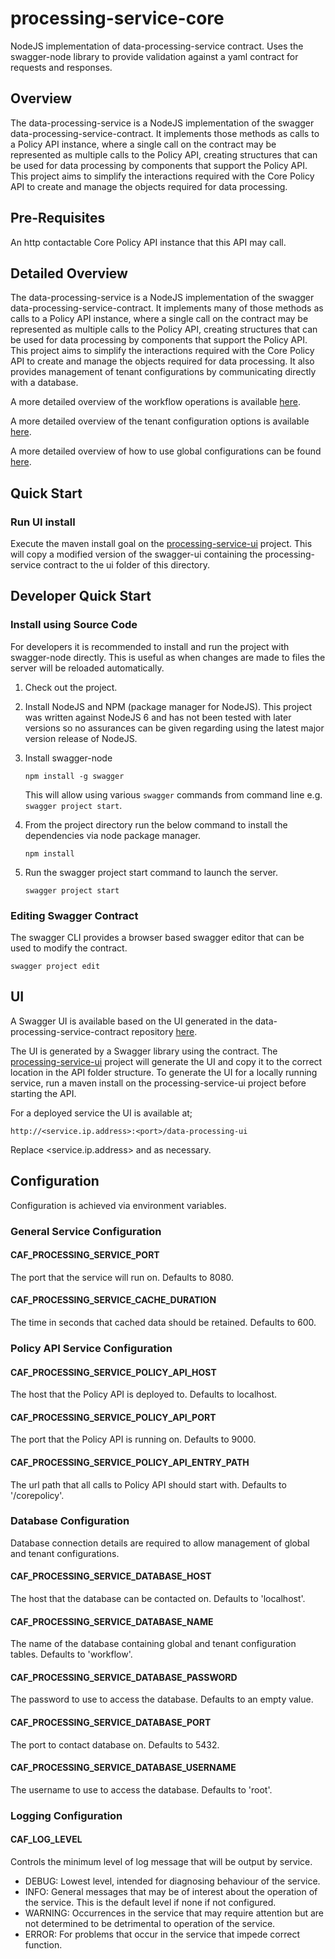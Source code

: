 # processing-service-core

NodeJS implementation of data-processing-service contract. Uses the swagger-node library to provide validation against a yaml contract for requests and responses.

## Overview

The data-processing-service is a NodeJS implementation of the swagger data-processing-service-contract. It implements those methods as calls to a Policy API instance, where a single call on the contract may be represented as multiple calls to the Policy API, creating structures that can be used for data processing by components that support the Policy API. This project aims to simplify the interactions required with the Core Policy API to create and manage the objects required for data processing.

## Pre-Requisites

An http contactable Core Policy API instance that this API may call.

## Detailed Overview

The data-processing-service is a NodeJS implementation of the swagger data-processing-service-contract. It implements many of those methods as calls to a Policy API instance, where a single call on the contract may be represented as multiple calls to the Policy API, creating structures that can be used for data processing by components that support the Policy API. This project aims to simplify the interactions required with the Core Policy API to create and manage the objects required for data processing. It also provides management of tenant configurations by communicating directly with a database.

A more detailed overview of the workflow operations is available [here](./Architecture.md).

A more detailed overview of the tenant configuration options is available [here](./tenant-config-options.md).

A more detailed overview of how to use global configurations can be found [here](./global-config-options.md).

## Quick Start

### Run UI install

Execute the maven install goal on the [processing-service-ui](../processing-service-ui) project. This will copy a modified version of the swagger-ui containing the processing-service contract to the ui folder of this directory.

## Developer Quick Start
### Install using Source Code
For developers it is recommended to install and run the project with swagger-node directly. This is useful as when changes are made to files the server will be reloaded automatically.

1. Check out the project.
2. Install NodeJS and NPM (package manager for NodeJS). This project was written against NodeJS 6 and has not been tested with later versions so no assurances can be given regarding using the latest major version release of NodeJS.
3. Install swagger-node

    ```
    npm install -g swagger
    ```
    This will allow using various `swagger` commands from command line e.g. `swagger project start`.
4. From the project directory run the below command to install the dependencies via node package manager.

    ```
    npm install
    ```
5. Run the swagger project start command to launch the server.

    ```
    swagger project start
    ```    
    
### Editing Swagger Contract

The swagger CLI provides a browser based swagger editor that can be used to modify the contract.

```
swagger project edit
```
    
## UI

A  Swagger UI is available based on the UI generated in the data-processing-service-contract repository [here](https://github.com/CAFDataProcessing/data-processing-service/tree/develop/processing-service-contract).

The UI is generated by a Swagger library using the contract. The [processing-service-ui](../processing-service-ui) project will generate the UI and copy it to the correct location in the API folder structure. To generate the UI for a locally running service, run a maven install on the processing-service-ui project before starting the API.

For a deployed service the UI is available at;

```
http://<service.ip.address>:<port>/data-processing-ui
```

Replace <service.ip.address> and <port> as necessary.

## Configuration

Configuration is achieved via environment variables.

### General Service Configuration

#### CAF_PROCESSING_SERVICE_PORT
The port that the service will run on. Defaults to 8080.

#### CAF_PROCESSING_SERVICE_CACHE_DURATION
The time in seconds that cached data should be retained. Defaults to 600.

### Policy API Service Configuration

#### CAF_PROCESSING_SERVICE_POLICY_API_HOST
The host that the Policy API is deployed to. Defaults to localhost.

#### CAF_PROCESSING_SERVICE_POLICY_API_PORT
The port that the Policy API is running on. Defaults to 9000.

#### CAF_PROCESSING_SERVICE_POLICY_API_ENTRY_PATH
The url path that all calls to Policy API should start with. Defaults to '/corepolicy'.

### Database Configuration

Database connection details are required to allow management of global and tenant configurations.

#### CAF_PROCESSING_SERVICE_DATABASE_HOST

The host that the database can be contacted on. Defaults to 'localhost'.

#### CAF_PROCESSING_SERVICE_DATABASE_NAME

The name of the database containing global and tenant configuration tables. Defaults to 'workflow'.

#### CAF_PROCESSING_SERVICE_DATABASE_PASSWORD

The password to use to access the database. Defaults to an empty value.

#### CAF_PROCESSING_SERVICE_DATABASE_PORT

The port to contact database on. Defaults to 5432.

#### CAF_PROCESSING_SERVICE_DATABASE_USERNAME

The username to use to access the database. Defaults to 'root'.

### Logging Configuration

#### CAF_LOG_LEVEL
Controls the minimum level of log message that will be output by service.
- DEBUG: Lowest level, intended for diagnosing behaviour of the service.
- INFO: General messages that may be of interest about the operation of the service. This is the default level if none if not configured.
- WARNING: Occurrences in the service that may require attention but are not determined to be detrimental to operation of the service.
- ERROR: For problems that occur in the service that impede correct function.
